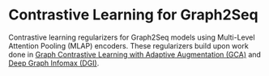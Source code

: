 # Contrastive Learning for Graph2Seq

Contrastive learning regularizers for Graph2Seq models using Multi-Level Attention Pooling (MLAP) encoders. These regularizers build upon work done in [Graph Contrastive Learning with Adaptive Augmentation (GCA)](https://arxiv.org/pdf/2010.14945.pdf) and [Deep Graph Infomax (DGI)](https://arxiv.org/pdf/1809.10341.pdf). 
